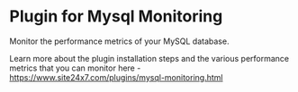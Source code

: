 
Plugin for Mysql Monitoring
===========

Monitor the performance metrics of your MySQL database. 
  
Learn more about the plugin installation steps and the various performance metrics that you can monitor here - https://www.site24x7.com/plugins/mysql-monitoring.html

